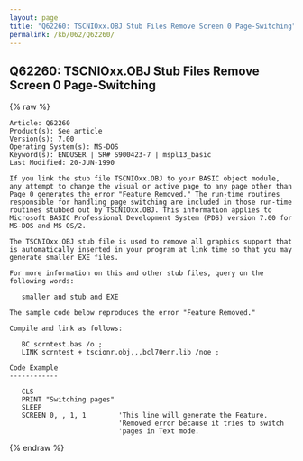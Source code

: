 ```yaml
---
layout: page
title: "Q62260: TSCNIOxx.OBJ Stub Files Remove Screen 0 Page-Switching"
permalink: /kb/062/Q62260/
---
```


## Q62260: TSCNIOxx.OBJ Stub Files Remove Screen 0 Page-Switching

{% raw %}

	Article: Q62260
	Product(s): See article
	Version(s): 7.00
	Operating System(s): MS-DOS
	Keyword(s): ENDUSER | SR# S900423-7 | mspl13_basic
	Last Modified: 20-JUN-1990
	
	If you link the stub file TSCNIOxx.OBJ to your BASIC object module,
	any attempt to change the visual or active page to any page other than
	Page 0 generates the error "Feature Removed." The run-time routines
	responsible for handling page switching are included in those run-time
	routines stubbed out by TSCNIOxx.OBJ. This information applies to
	Microsoft BASIC Professional Development System (PDS) version 7.00 for
	MS-DOS and MS OS/2.
	
	The TSCNIOxx.OBJ stub file is used to remove all graphics support that
	is automatically inserted in your program at link time so that you may
	generate smaller EXE files.
	
	For more information on this and other stub files, query on the
	following words:
	
	   smaller and stub and EXE
	
	The sample code below reproduces the error "Feature Removed."
	
	Compile and link as follows:
	
	   BC scrntest.bas /o ;
	   LINK scrntest + tscionr.obj,,,bcl70enr.lib /noe ;
	
	Code Example
	------------
	
	   CLS
	   PRINT "Switching pages"
	   SLEEP
	   SCREEN 0, , 1, 1        'This line will generate the Feature.
	                           'Removed error because it tries to switch
	                           'pages in Text mode.

{% endraw %}
